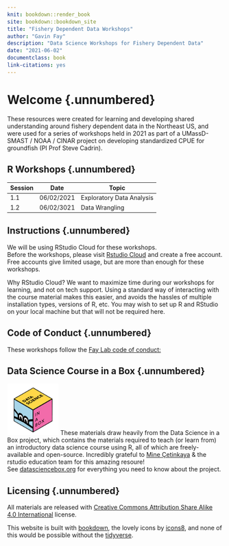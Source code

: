 ```yaml
---
knit: bookdown::render_book
site: bookdown::bookdown_site
title: "Fishery Dependent Data Workshops"
author: "Gavin Fay"
description: "Data Science Workshops for Fishery Dependent Data"
date: "2021-06-02"
documentclass: book
link-citations: yes
---
```


# Welcome {.unnumbered}

These resources were created for learning and developing shared understanding around fishery dependent data in the Northeast US, and were used for a series of workshops held in 2021 as part of a UMassD-SMAST / NOAA / CINAR project on developing standardized CPUE for groundfish (PI Prof Steve Cadrin).  

## R Workshops {.unnumbered}

Session | Date | Topic
--------|------|------
1.1 | 06/02/2021 | Exploratory Data Analysis
1.2 | 06/02/3021 | Data Wrangling


## Instructions {.unnumbered}

We will be using RStudio Cloud for these workshops.  
Before the workshops, please visit [Rstudio Cloud](https://rstudio.cloud) and create a free account.  
Free accounts give limited usage, but are more than enough for these workshops.  

Why RStudio Cloud? We want to maximize time during our workshops for learning, and not on tech support. Using a standard way of interacting with the course material makes this easier, and avoids the hassles of multiple installation types, versions of R, etc. You may wish to set up R and RStudio on your local machine but that will not be required here.  

## Code of Conduct {.unnumbered}

These workshops follow the [Fay Lab code of conduct:](https://thefaylab.github.io/lab-manual/code)

## Data Science Course in a Box {.unnumbered}

<img src="dsbox.png" class="cover" width="120" height="120"/> These materials draw heavily from the Data Science in a Box project, which contains the materials required to teach (or learn from) an introductory data science course using R, all of which are freely-available and open-source.
Incredibly grateful to [Mine Çetinkaya](https://github.com/mine-cetinkaya-rundel) & the rstudio education team for this amazing resoure!  
See [datasciencebox.org](https://datasciencebox.org/) for everything you need to know about the project.  

## Licensing {.unnumbered}

All materials are released with [Creative Commons Attribution Share Alike 4.0 International](LICENSE.md) license.




<!--  How can we effectively and efficiently teach data science to students with little to no background in computing and statistical thinking? -->
<!-- How can we equip them with the skills and tools for reasoning with various types of data and leave them wanting to learn more? -->
<!-- This introductory data science course is our (working) answer to this question. -->

<!-- The source code for everything you see here can be found [on GitHub](https://github.com/rstudio-education/datascience-box). -->

<!-- The core content of the course focuses on data acquisition and wrangling, exploratory data analysis, data visualization, inference, modelling, and effective communication of results. -->
<!-- Time permitting, the course also introduces additional concepts and tools like interactive visualization and reporting, text analysis, and Bayesian inference. -->
<!-- A heavy emphasis is placed on a consistent syntax (with tools from the [tidyverse](https://www.tidyverse.org/)), reproducibility (with [R Markdown](https://rmarkdown.rstudio.com/)), and version control and collaboration (with Git and GitHub). -->
<!-- In addition, out-of-class learning is supplemented with interactive [tutorials](https://rstudio.github.io/learnr/). -->
<!-- The goal of the course is to bring students from zero to being able to work in a team on a fully reproducible data science project analysing a dataset of their choice and answering questions they care about. -->

<!-- Data Science in a Box contains the materials required to teach (or learn from) the course described above, all of which are [freely-available and open-source](https://github.com/rstudio-education/datascience-box/blob/master/LICENSE.md). -->
<!-- They include course materials such as slide decks, lecture and live coding videos, homework assignments, guided labs, sample exams, a final project assignment, as well as materials for instructors such as pedagogical tips, information on computing infrastructure, technology stack, and course logistics. -->

<!-- Majority of the materials linked live in the GitHub repo serving this website. -->
<!-- You can access the repo [here](https://github.com/rstudio-education/datascience-box). -->

<!-- Please note that Data Science in a Box uses a [Contributor Code of Conduct](https://contributor-covenant.org/version/2/0/CODE_OF_CONDUCT.html). -->
<!-- By contributing to this project, you agree to abide by its terms. -->

<!-- ## License {.unnumbered} -->

<!-- <a rel="license" href="https://creativecommons.org/licenses/by-sa/4.0/"><img src="https://licensebuttons.net/l/by-sa/4.0/88x31.png" alt="Creative Commons License" style="border-width:0"/></a><br />This online work is licensed under a <a rel="license" href="https://creativecommons.org/licenses/by-sa/4.0/">Creative Commons Attribution-ShareAlike 4.0 International</a>. -->
<!-- Visit [here](https://github.com/rstudio-education/datascience-box/blob/master/LICENSE.md) for more information about the license. -->

<!-- ## Acknowledgements {.unnumbered} -->

<!-- Huge thanks to the \#rstats education community who have made numerous suggestions for this resource, to Lee Suddaby and Zeno Kujawa for converting the homework assignments to learnr tutorials, and to [Müge Çetinkaya](http://muge.fr/) for the hex logo! -->

This website is built with [bookdown](https://bookdown.org/), the lovely icons by [icons8](http://icons8.com/), and none of this would be possible without the [tidyverse](https://tidyverse.org/).
